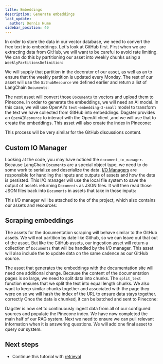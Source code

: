 ```yaml
---
title: Embeddings
description: Generate embeddings
last_update:
  author: Dennis Hume
sidebar_position: 40
---
```


In order to store the data in our vector database, we need to convert the free text into embeddings. Let's look at GitHub first. First when we are extracting data from GitHub, we will want to be careful to avoid rate limiting. We can do this by partitioning our asset into weekly chunks using a `WeeklyPartitionsDefinition`:

<CodeExample path="examples_section/project_ask_ai_dagster/project_ask_ai_dagster/assets/ingestion.py" language="python" lineStart="11" lineEnd="13"/>

We will supply that partition in the decorator of our asset, as well as an <PyObject section="assets" module="dagster" object="AutomationCondition" /> to ensure that the weekly partition is updated every Monday. The rest of our asset will use the `GithubResource` we defined earlier and return a list of LangChain `Documents`:

<CodeExample path="examples_section/project_ask_ai_dagster/project_ask_ai_dagster/assets/ingestion.py" language="python" lineStart="15" lineEnd="53"/>

The next asset will convert those `Documents` to vectors and upload them to Pinecone. In order to generate the embeddings, we will need an AI model. In this case, we will use OpenAI's `text-embedding-3-small` model to transform the text we have collected from GitHub into embeddings. Dagster provides an `OpenAIResource` to interact with the OpenAI client ,and we will use that to create the embeddings. This asset will also create the index in Pinecone:

<CodeExample path="examples_section/project_ask_ai_dagster/project_ask_ai_dagster/assets/ingestion.py" language="python" lineStart="55" lineEnd="125"/>

This process will be very similar for the GitHub discussions content.

## Custom IO Manager
Looking at the code, you may have noticed the `document_io_manager`. Because LangChain `Documents` are a special object type, we need to do some work to serialize and deserialize the data. [I/O Managers](/guides/build/io-managers/) are responsible for handling the inputs and outputs of assets and how the data is persisted. This I/O manager will use the local file system to save the output of assets returning `Documents` as JSON files. It will then read those JSON files back into `Documents` in assets that take in those inputs:

<CodeExample path="examples_section/project_ask_ai_dagster/project_ask_ai_dagster/definitions.py" language="python" lineStart="13" lineEnd="44"/>

This I/O manager will be attached to the <PyObject section="definitions" module="dagster" object="Definitions" /> of the project, which also contains our assets and resources:

<CodeExample path="examples_section/project_ask_ai_dagster/project_ask_ai_dagster/definitions.py" language="python" lineStart="55" lineEnd="65"/>


## Scraping embeddings

The assets for the documentation scraping will behave similar to the GitHub assets. We will not partition by date like Github, so we can leave out that out of the asset. But like the GitHub assets, our ingestion asset will return a collection of `Documents` that will be handled by the I/O manager. This asset will also include the <PyObject section="assets" module="dagster" object="AutomationCondition" /> to update data on the same cadence as our GitHub source.

The asset that generates the embeddings with the documentation site will need one additional change. Because the content of the documentation pages is so large, we need to split data into chunks. The `split_text` function ensures that we split the text into equal length chunks. We also want to keep similar chunks together and associated with the page they were on so we will hash the index of the URL to ensure data stays together. correctly Once the data is chunked, it can be batched and sent to Pinecone:

<CodeExample path="examples_section/project_ask_ai_dagster/project_ask_ai_dagster/assets/ingestion.py" language="python" lineStart="395" lineEnd="410"/>

Dagster is now set to continuously ingest data from all of our configured sources and populate the Pinecone index. We have now completed the main half of our RAG system. Next we need to ensure we can pull relevant information when it is answering questions. We will add one final asset to query our system.

## Next steps

- Continue this tutorial with [retrieval](retrieval)

